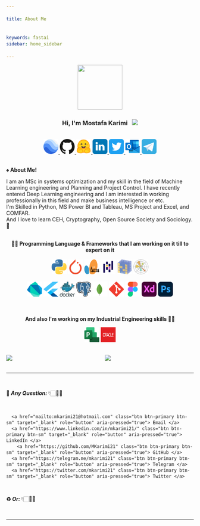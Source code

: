 ```yaml
---

title: About Me


keywords: fastai
sidebar: home_sidebar

---
```


<p align="center">
  <a href="https://mkarimi21.ir/">
    <img src='https://avataaars.io/?avatarStyle=Circle&topType=ShortHairShortWaved&accessoriesType=Prescription02&hairColor=Black&facialHairType=BeardLight&facialHairColor=Black&clotheType=Hoodie&clotheColor=Black&eyeType=Wink&eyebrowType=Default&mouthType=Smile&skinColor=Light' width="120" height="120">
  </a>
</p>
<h3 align="center">Hi, I'm Mostafa Karimi &nbsp; <img src="https://github.com/kogisin/kogisin/blob/main/gifs/hi.gif" width="35px"></h3> 

<br>

<div align="center">
  <a href="https://www.mkarimi21.ir/" target="blank"> <img title="My WebSite" alt="My Personal Website" src="SVG/earth.svg" width="40" height="40" /> </a>    <a href="https://github.com/mkarimi21" target="blank"> <img title="My Github page's" alt="My Github" src="SVG/github.svg" width="40" height="40" /> </a>    <a href="https://huggingface.co/mkarimi21" target="blank"> <img title="My HuggingFace page's" alt="My HuggingFace" src="SVG/huggingface.svg" width="40" height="40" /> </a> 
    <a href="https://www.linkedin.com/in/mkarimi21" target="blank"> <img title="My LinkedIn page's" alt="My linkedIn" src="SVG/linkedin.svg" width="40" height="40" /> </a>  <a href="https://twitter.com/mkarimi21" target="blank"> <img title="My Twitter" alt="My Twitter" src="SVG/twitter.svg" width="40" height="40" /> </a>    <a href="mailto:mkarimi21@hotmail.com" target="blank"> <img title="My Email" alt="My Email" src="SVG/outlook.svg" width="40" height="40" /> </a>    <a href="https://www.t.me/mkarimi21" target="blank"> <img title="My Telegram" alt="My Telegram" src="SVG/telegram.svg" width="40" height="40" /> </a>
 
</div>   

<br>

<b>♠️ About Me! </b>


<p class="text-justify" align="left">

  I am an MSc in systems optimization and my skill in the field of Machine Learning engineering and Planning and Project Control. I have recently entered Deep Learning engineering and I am interested in working professionally in this field and make business intelligence or etc.
  <br>
  I'm Skilled in Python, MS Power BI and Tableau, MS Project and Excel, and COMFAR.
  <br>
  And I love to learn CEH, Cryptography, Open Source Society and Sociology. 🙂

</p>

<br>

<div align="center">
<b>💪🏻 Programming Language & Frameworks that I am working on it till to expert on it </b>
<br> <br>
  <img title="Python" alt="Python" src="SVG/python.svg" width="40" height="40" /> 
  <img title="Pytorch" alt="Pytorch" src="SVG/pytorch.svg" width="40" height="40" /> 
  <img title="SKlearn" alt="SKlearn" src="SVG/sklearn.svg" width="40" height="40" />
  <img title="Pandas" alt="Pandas" src="SVG/Pandas.svg" width="40" height="40" /> 
  <img title="Numpy" alt="Numpy" src="SVG/numpy.svg" width="40" height="40" /> 
  <img title="Matplotlib" alt="Matplotlib" src="SVG/Matplotlib.svg" width="40" height="40" /> 
<br><br>
  <img title="Dart" alt="Dart" src="SVG/dart.svg" width="40" height="40" />
  <img title="Flutter" alt="Flutter" src="SVG/flutter.svg" width="40" height="40" />
  <img title="Docker" alt="Docker" src="SVG/docker.svg" width="40" height="40" />
  <img title="PostgreSQL" alt="PostgreSQL" src="SVG/postgresql.svg" width="40" height="40" />
  <img title="MongoDB" alt="MongoDB" src="SVG/mongodb.svg" width="40" height="40" />
  <img title="Git" alt="Git" src="SVG/git.svg" width="40" height="40" />
  <img title="Figma" alt="Figma" src="SVG/figma.svg" width="40" height="40" />
  <img title="Adobe XD" alt="Adobe XD" src="SVG/XD.svg" width="40" height="40" />
  <img title="Adobe Ps" alt="Adobe Ps" src="SVG/photoshop.svg" width="40" height="40" />

<br><br>
<b>And also I'm working on my Industrial Engineering skills 🤟🏻</b>
  
  <img title="MS Project" alt="MS Project" src="SVG/microsoft-project.svg" width="40" height="40" />
  <img title="Primavera P6" alt="Primavera P6" src="SVG/oracle.svg" width="40" height="40" />
  
</div>

<br>
  
  
<a href="https://metrics.lecoq.io/about/mkarimi21"><img src="https://raw.github.com/MKarimi21/MKarimi21/master/metrics-leftside.svg" align="left" width="47.5%"></img></a><a href="https://metrics.lecoq.io/about/mkarimi21"><img src="https://raw.github.com/MKarimi21/MKarimi21/master/metrics-rightside.svg" align="right" width="47.5%"></img></a>

<br>
<br>




____

<br>

<b>📌<i> Any Question: </i></b> 👇🏻🤟🏻 

<br>

<div class="btn-group" role="group" aria-label="Basic example">
  <p align="center">  
      
      <a href="mailto:mkarimi21@hotmail.com" class="btn btn-primary btn-sm" target="_blank" role="button" aria-pressed="true"> Email </a> 
      <a href="https://www.linkedin.com/in/mkarimi21/" class="btn btn-primary btn-sm" target="_blank" role="button" aria-pressed="true"> LinkedIn </a>
        <a href="https://github.com/MKarimi21" class="btn btn-primary btn-sm" target="_blank" role="button" aria-pressed="true"> GitHub </a>
      <a href="https://telegram.me/mkarimi21" class="btn btn-primary btn-sm" target="_blank" role="button" aria-pressed="true"> Telegram </a>
      <a href="https://twitter.com/mkarimi21" class="btn btn-primary btn-sm" target="_blank" role="button" aria-pressed="true"> Twitter </a>
      
   </p>
   
</div>

<br>


<b>♻️<i> Or: </i></b> 👇🏻🤟🏻
    
<br>

<script src="https://utteranc.es/client.js"
        repo="University-of-Bojnurd/GasConsumptionForecasting"
        issue-term="pathname"
        label="Comment"
        theme="github-dark"
        crossorigin="anonymous"
        async>
</script>




____


